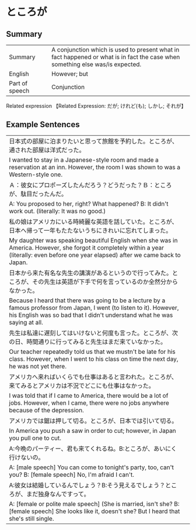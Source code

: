 # ところが

## Summary

<table><tr>   <td>Summary<td>   <td>A conjunction which is used to present what in fact happened or what is in fact the case when something else was/is expected.</td><tr><tr>   <td>English<td>   <td>However; but</td><tr><tr>   <td>Part of speech<td>   <td>Conjunction</td><tr></table><tr>   <td>Related expression<td>   <td>【Related Expression: だが; けれど(も); しかし; それが】</td><tr></table></table>

## Example Sentences

<table><tr><td>日本式の部屋に泊まりたいと思って旅館を予約した。ところが、通された部屋は洋式だった。<td><tr><tr><td>I wanted to stay in a Japanese-style room and made a reservation at an inn. However, the room I was shown to was a Western-style one.<td><tr><tr><td>Ａ：彼女にプロポーズしたんだろう？どうだった？Ｂ：ところが、駄目だったんだ。<td><tr><tr><td>A: You proposed to her, right? What happened? B: It didn't work out. (literally: It was no good.)<td><tr><tr><td>私の娘はアメリカにいる時綺麗な英語を話していた。ところが、日本へ帰って一年もたたないうちにきれいに忘れてしまった。<td><tr><tr><td>My daughter was speaking beautiful English when she was in America. However, she forgot it completely within a year (literally: even before one year elapsed) after we came back to Japan.<td><tr><tr><td>日本から来た有名な先生の講演があるというので行ってみた。ところが、その先生は英語が下手で何を言っているのか全然分からなかった。<td><tr><tr><td>Because I heard that there was going to be a lecture by a famous professor from Japan, I went (to listen to it). However, his English was so bad that I didn't understand what he was saying at all.<td><tr><tr><td>先生は私達に遅刻してはいけないと何度も言った。ところが、次の日、時間通りに行ってみると先生はまだ来ていなかった。<td><tr><tr><td>Our teacher repeatedly told us that we mustn't be late for his class. However, when I went to his class on time the next day, he was not yet there.<td><tr><tr><td>アメリカへ来ればいくらでも仕事はあると言われた。ところが、来てみるとアメリカは不況でどこにも仕事はなかった。<td><tr><tr><td>I was told that if I came to America, there would be a lot of jobs. However, when I came, there were no jobs anywhere because of the depression.<td><tr><tr><td>アメリカでは鋸は押して切る。ところが、日本では引いて切る。<td><tr><tr><td>In America you push a saw in order to cut; however, in Japan you pull one to cut.<td><tr><tr><td>A:今晩のパーティー、君も来てくれるね。B:ところが、あいにく行けないの。<td><tr><tr><td>A: [male speech] You can come to tonight's party, too, can't you? B: [female speech] No, I'm afraid I can't.<td><tr><tr><td>A:彼女は結婚しているんでしょう？B:そう見えるでしょう？ところが、まだ独身なんですって。<td><tr><tr><td>A: [female or polite male speech] (She is married, isn't she? B: [female speech] She looks like it, doesn't she? But I heard that she's still single.<td><tr></table>

